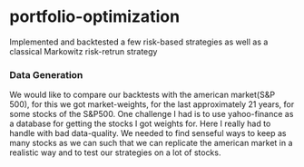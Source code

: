 # portfolio-optimization
Implemented and backtested a few risk-based strategies as well as a classical Markowitz risk-retrun strategy

### Data Generation

We would like to compare our backtests with the american market(S&P 500), for this we got market-weights, for the last approximately 21 years, for some stocks of the S&P500.
One challenge I had is to use yahoo-finance as a database for getting the stocks I got weights for. Here I really had to handle with bad data-quality. 
We needed to find senseful ways to keep as many stocks as we can such that we can replicate the american market in a realistic way and to test our strategies on a lot of stocks.


